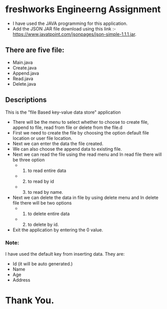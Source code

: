 # freshworks Engineerng Assignment
* I have used the JAVA programming for this application.
* Add the JSON JAR file download using this link :- https://www.javatpoint.com/jsonpages/json-simple-1.1.1.jar.
## There are five file:
* Main.java
* Create.java
* Append.java
* Read.java
* Delete.java
## Descriptions
This is the "file Based key-value data store" application
* There will be the menu to select whether to choose to create file, append to file, read from file or delete from the file.d
* First we need to create the file by choosing the option default file location or user file location.
* Next we can enter the data the file created.
* We can also choose the append data to existing file.
* Next we can read the file using the read menu and In read file there will be three option 
    * 1) to read entire data 
    * 2) to read by id 
    * 3) to read by name.
* Next we can delete the data in file by using delete menu and In delete file there will be two options 
    * 1) to delete entire data 
    * 2) to delete by id.
* Exit the application by entering the 0 value.
### Note:
I have used the default key from inserting data. They are:
* Id (it will be auto generated.)
* Name
* Age
* Address
# Thank You.
